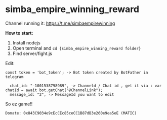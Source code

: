 # simba_empire_winning_reward

Channel running it: https://t.me/simbaempirewinning

**How to start:**

1.  Install nodejs
2.  Open terminal and ```cd {simba_empire_winning_reward folder}```
3.  Find server/fight.js

Edit:

```
const token = 'bot_token'; -> Bot token created by BotFather in telegram
```

```
  chat_id: "-1001538798989", -> Channeld / Chat id , get it via : var chatId = await bot.getChat("@ChannelLink");
  message_id: "2", -> MessageId you want to edit
```

So ez game!!

```
Donate: 0x843C9034e9cEcCEc85ceCC1B87dB3e260e9ea5eE (MATIC)
```
